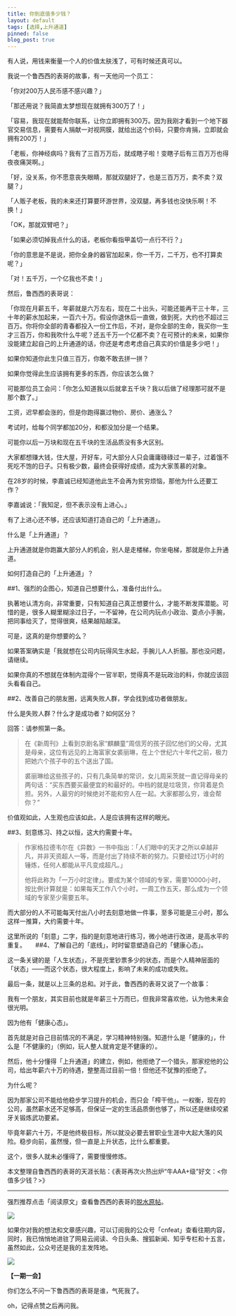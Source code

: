 ```yaml
---
title: 你到底值多少钱？
layout: default
tags: [选择,上升通道]
pinned: false
blog_post: true
---
```


有人说，用钱来衡量一个人的价值太肤浅了，可有时候还真可以。

我说一个鲁西西的表哥的故事，有一天他问一个员工：

「你对200万人民币感不感兴趣？」

「那还用说？我简直太梦想现在就拥有300万了！」

「容易，我现在就能帮你联系，让你立即拥有300万。因为我刚才看到一个地下器官交易信息，需要有人捐献一对视网膜，就给出这个价码，只要你肯捐，立即就会拥有200万！」

「老板，你神经病吗？我有了三百万万后，就成瞎子啦！变瞎子后有三百万万也得夜夜痛哭啊。」

「好，没关系，你不愿意丧失眼睛，那就双腿好了，也是三百万万，卖不卖？双腿？」

「人贩子老板，我的未来还打算要环游世界，没双腿，再多钱也没快乐啊！不换！」

「OK，那就双臂吧？」

「如果必须切掉我点什么的话，老板你看指甲盖切一点行不行？」

「你的意思是不是说，把你全身的器官加起来，你一千万，二千万，也不打算卖呢？」

「对！五千万，一个亿我也不卖！」

然后，鲁西西的表哥说：

「你现在月薪五千，年薪就是六万左右，现在二十出头，可能还能再干三十年，三十年的薪水加起来，一百六十万。假设你退休后一直做，做到死，大约也不超过三百万。你将你全部的青春都投入一份工作后，不对，是你全部的生命，我买你一生才三百万，你和我吹什么牛呢？还五千万一个亿都不卖？在可预计的未来，如果你没能建立起自己的上升通道的话，你还是考虑考虑自己真实的价值是多少吧！」

如果你知道你此生只值三百万，你敢不敢去拼一拼？

如果你觉得此生应该拥有更多的东西，你应该怎么做？

可能那位员工会问：「你怎么知道我以后就拿五千块？我以后做了经理那可就不是那个数了。」

工资，迟早都会涨的，但是你跑得赢过物价、房价、通涨么？

考试时，给每个同学都加20分，和都没加分是一个结果。

可能你以后一万块和现在五千块的生活品质没有多大区别。

大家都想赚大钱，住大屋，开好车，可大部分人只会庸庸碌碌过一辈子，过着饿不死吃不饱的日子。只有极少数，最终会获得好成绩，成为大家羡慕的对象。

在28岁的时候，李嘉诚已经知道他此生不会再为贫穷烦恼，那他为什么还要工作？

李嘉诚说：「我知足，但不表示没有上进心。」

有了上进心还不够，还应该知道打造自己的「上升通道」。

什么是「上升通道」？

上升通道就是你跑赢大部分人的机会，别人是走楼梯，你坐电梯，那就是你上升通道。

如何打造自己的「上升通道」？

##1、强烈的企图心，知道自己想要什么，准备付出什么。

执著地认清方向，非常重要，只有知道自己真正想要什么，才能不断发挥潜能。可惜的是，很多人糊里糊涂过日子，一不留神，在公司内玩点小政治、耍点小手腕，把同事给灭了，觉得很爽，结果越陷越深。

可是，这真的是你想要的么？

如果答案确实是「我就想在公司内玩得风生水起，手腕儿人人折服。那也没问题，请继续。

如果你真的不想就在体制内混得个一官半职，觉得真不是玩政治的料，你就应该回头看看自己。

##2、改善自己的朋友圈，远离失败人群，学会找到成功者做朋友。

什么是失败人群？什么才是成功者？如何区分？

回答：请参照第一条。

>在《新周刊》上看到京剧名家“麒麟童”周信芳的孩子回忆他们的父母，尤其是母亲，这位有远见的上海富家女裘丽琳，在上个世纪六十年代之前，极力把她六个孩子中的五个送出了国。
>
>裘丽琳给这些孩子的，只有几条简单的常识，女儿周采茨就一直记得母亲的两句话：“买东西要买最便宜的和最好的。中档的就是垃圾货，你背着是负担。另外，人最穷的时候绝对不能和穷人在一起。大家都那么穷，谁会帮你？”

价值观如此，人生观也应该如此，人是应该拥有这样的眼光。

##3、刻意练习、持之以恒，这大约需要十年。

>作家格拉德韦尔在《异数》一书中指出：「人们眼中的天才之所以卓越非凡，并非天资超人一等，而是付出了持续不断的努力。只要经过1万小时的锤炼，任何人都能从平凡变成超凡。」
>
>他将此称为「一万小时定律」。要成为某个领域的专家，需要10000小时，按比例计算就是：如果每天工作八个小时，一周工作五天，那么成为一个领域的专家至少需要五年。

而大部分的人不可能每天付出八小时去刻意地做一件事，至多可能是三小时，那么这样一推算，大约需要十年。

这里所说的「刻意」二字，指的是刻意地进行练习，微小地进行改进，是高水平的重复。
　
##4、了解自己的「底线」，时时留意塑造自己的「健康心态」。

这一条关键的是「人生状态」，不是兜里钞票多少的状态，而是个人精神层面的「状态」——而这个状态，很大程度上，影响了未来的成功或失败。

最后一条，就是以上三条的总和。对于此，鲁西西的表哥又说了一个故事：

我有一个朋友，其实目前也就是年薪三十万而已，但我非常喜欢他，认为他未来会很光明。

因为他有「健康心态」。

首先就是对自己目前情况的不满足，学习精神特别强。知道什么是「健康的」，什么是「不健康的」（例如，玩人整人就肯定是不健康的）。

然后，他十分懂得「上升通道」的建立，例如，他拒绝了一个猎头，那家挖他的公司，给出年薪六十万的待遇，整整高过目前一倍！但他还不犹豫的拒绝了。

为什么呢？

因为那家公司不能给他稳步学习提升的机会，而只会「榨干他」。一权衡，现在的公司，虽然薪水还不足够高，但保证一定的生活品质倒也够了，所以还是继续咬紧牙关锻炼武功要紧。

毕竟年薪六十万，不是他终极目标，所以就没必要去冒职业生涯中大起大落的风险。稳步向前，虽然慢，但一直是上升状态，比什么都重要。

这个，很多人就未必懂得了，需要慢慢修炼。


本文整理自鲁西西的表哥的天涯长贴：《表哥再次火热出炉“牛AAA+级”好文：<你值多少钱？>》

----

强烈推荐点击「阅读原文」查看鲁西西的表哥的[脱水原帖](http://www.tieku001.com/211380/1.html)。

![](http://cnfeat.qiniudn.com/mHDSX.png)

如果你对我的想法和文章感兴趣，可以订阅我的公众号「cnfeat」查看往期内容，同时，我已悄悄地进驻了网易云阅读、今日头条、搜狐新闻、知乎专栏和十五言，虽然如此，公众号还是我的主发阵地。

![](http://cnfeat.qiniudn.com/signitrue-2014-07-11.png)


**【一期一会】**

你们怎么不问一下鲁西西的表哥是谁，气死我了。

oh，记得点赞之后再问我。







